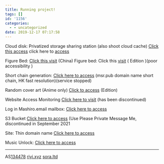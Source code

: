 ```yaml
---
title: Running project!
tags: []
id: '1156'
categories:
  - - uncategorized
date: 2019-12-17 07:17:58
---
```


Cloud disk: Privatized storage sharing station (also shoot cloud cache) [Click this access](https://fire.riyi.xyz/) click here to [access](https://cdn.riyi.xyz/)

Figure Bed: [Click this visit](https://photo.riyi.xyz) (China) Figure bed: Click this [visit](https://photo.jsmsr.com/) ( Edition )(poor accessibility )

Short chain generation: [Click here to access](https://url.msr.pub) (msr.pub domain name short chain, HK fast resolution)(service stopped)

Random cover art (Anime only) [Click to access](https://api.jsmsr.com/image) (Edition)

Website Access Monitoring [Click here to visit](https://zone.jioushan.xyz/) (has been discontinued)

Log in Mashiro.email mailbox: [Click here to access](https://qiye.163.com/login/)

S3 Bucket [Click here to access](http://s3.jioushan.top) (Use Please Private Message Me, discontinued in September 2021

Site: Thin domain name [Click here to access](https://msr.pub)

Music Unlock: [Click here to access](https://music.riyi.xyz)

* * *

AS[134478](https://www.jsmsr.com) [riyi.xyz](https://riyi.xyz) [sora.ltd](https://www.sora.ltd)